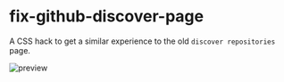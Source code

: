# fix-github-discover-page
A CSS hack to get a similar experience to the old `discover repositories` page. 

![preview](https://i.imgur.com/10odsaf.png)
